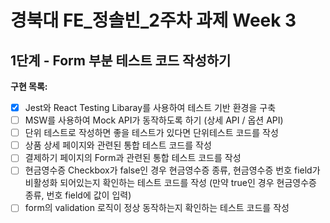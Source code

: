 # **경북대 FE\_정솔빈\_2주차 과제 Week 3**

## 1단계 - Form 부분 테스트 코드 작성하기

**구현 목록:**

- [x] Jest와 React Testing Libaray를 사용하여 테스트 기반 환경을 구축
- [ ] MSW를 사용하여 Mock API가 동작하도록 하기 (상세 API / 옵션 API)
- [ ] 단위 테스트로 작성하면 좋을 테스트가 있다면 단위테스트 코드를 작성
- [ ] 상품 상세 페이지와 관련된 통합 테스트 코드를 작성
- [ ] 결제하기 페이지의 Form과 관련된 통합 테스트 코드를 작성
- [ ] 현금영수증 Checkbox가 false인 경우 현금영수증 종류, 현금영수증 번호 field가 비활성화 되어있는지 확인하는 테스트 코드를 작성 (만약 true인 경우 현금영수증 종류, 번호 field에 값이 입력)
- [ ] form의 validation 로직이 정상 동작하는지 확인하는 테스트 코드를 작성
